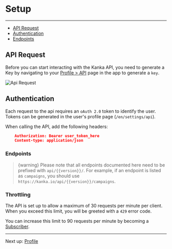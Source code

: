 # Setup

---

- [API Request](#request)
- [Authentication](#authentication)
- [Endpoints](#endpoints)

<a name="request"></a>
## API Request

Before you can start interacting with the Kanka API, you need to generate a Key by navigating to your [Profile > API](https://kanka.io/en/settings/api) page in the app to generate a `key`.

![Api Request](/images/docs/api-request.png)

<a name="authentication"></a>
## Authentication

Each request to the api requires an `oAuth 2.0` token to identify the user. Tokens can be generated in the user's profile page (`/en/settings/api`).

When calling the API, add the following headers:

```json
    Authorization: Bearer user_token_here
    Content-type: application/json
```

<a name="endpoints"></a>
### Endpoints

> {warning} Please note that all endpoints documented here need to be prefixed with `api/{{version}}/`. For example, if an endpoint is listed as `campaigns`, you should use `https://kanka.io/api/{{version}}/campaigns`.

### Throttling

The API is set up to allow a maximum of 30 requests per minute per client. When you exceed this limit, you will be greeted with a `429` error code.

You can increase this limit to 90 requests per minute by becoming a [Subscriber](https://kanka.io/en-US/pricing).

---
Next up: [Profile](/docs/{{version}}/profile)
